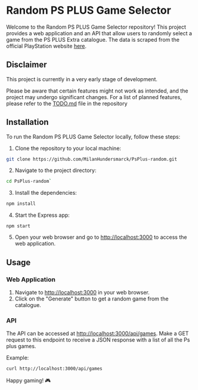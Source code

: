 
# Random PS PLUS Game Selector

Welcome to the Random PS PLUS Game Selector repository! This project provides a web application and an API that allow users to randomly select a game from the PS PLUS Extra catalogue. The data is scraped from the official PlayStation website [here](https://www.playstation.com/nl-nl/ps-plus/games/).

## Disclaimer
This project is currently in a very early stage of development.

Please be aware that certain features might not work as intended, and the project may undergo significant changes. For a list of planned features, please refer to the [TODO.md](TODO.md) file in the repository

## Installation

To run the Random PS PLUS Game Selector locally, follow these steps:

1.  Clone the repository to your local machine:

```bash
git clone https://github.com/MilanHundersmarck/PsPlus-random.git
```

2.  Navigate to the project directory:

```bash
cd PsPlus-random`
```

3.  Install the dependencies:

```bash
npm install
```

4.  Start the Express app:

```
npm start
```

5.  Open your web browser and go to [http://localhost:3000](http://localhost:3000/) to access the web application.

## Usage

### Web Application

1.  Navigate to [http://localhost:3000](http://localhost:3000/) in your web browser.
2.  Click on the "Generate" button to get a random game from the catalogue.

### API

The API can be accessed at [http://localhost:3000/api/games](http://localhost:3000/api/games). Make a GET request to this endpoint to receive a JSON response with a list of all the Ps plus games.

Example:

```bash
curl http://localhost:3000/api/games
```

Happy gaming! 🎮
